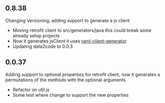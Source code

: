 ## 0.8.38
Changing Versioning, adding support to generate a js client

- Moving retrofit client to src/generators/java this could break some already setup projects
- Now it generates jsClient it uses [raml-client-generator](https://github.com/mulesoft/raml-client-generator)
- Updating data2code to 0.0.3

## 0.0.37
Adding support to optional properties for retrofit client, now it generates a permutations of the methods with the optional arguments

- Refactor on util.js
- Some test where change to support the new properties